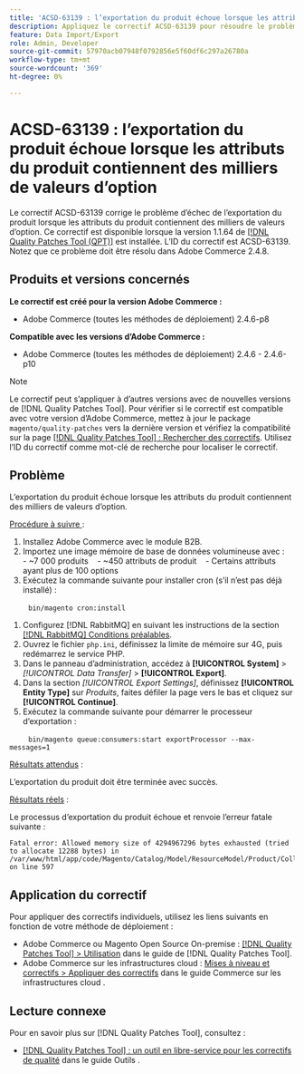 ```yaml
---
title: 'ACSD-63139 : l’exportation du produit échoue lorsque les attributs du produit contiennent des milliers de valeurs d’option'
description: Appliquez le correctif ACSD-63139 pour résoudre le problème d’Adobe Commerce en raison duquel l’exportation du produit échoue lorsque les attributs du produit contiennent des milliers de valeurs d’option.
feature: Data Import/Export
role: Admin, Developer
source-git-commit: 57970acb07948f0792856e5f60df6c297a26780a
workflow-type: tm+mt
source-wordcount: '369'
ht-degree: 0%

---
```



# ACSD-63139 : l’exportation du produit échoue lorsque les attributs du produit contiennent des milliers de valeurs d’option

Le correctif ACSD-63139 corrige le problème d’échec de l’exportation du produit lorsque les attributs du produit contiennent des milliers de valeurs d’option. Ce correctif est disponible lorsque la version 1.1.64 de [[!DNL Quality Patches Tool (QPT)]](/help/tools/quality-patches-tool/quality-patches-tool-to-self-serve-quality-patches.md) est installée. L’ID du correctif est ACSD-63139. Notez que ce problème doit être résolu dans Adobe Commerce 2.4.8.

## Produits et versions concernés

**Le correctif est créé pour la version Adobe Commerce :**

* Adobe Commerce (toutes les méthodes de déploiement) 2.4.6-p8

**Compatible avec les versions d’Adobe Commerce :**

* Adobe Commerce (toutes les méthodes de déploiement) 2.4.6 - 2.4.6-p10

>[!NOTE]
>
>Le correctif peut s’appliquer à d’autres versions avec de nouvelles versions de [!DNL Quality Patches Tool]. Pour vérifier si le correctif est compatible avec votre version d’Adobe Commerce, mettez à jour le package `magento/quality-patches` vers la dernière version et vérifiez la compatibilité sur la page [[!DNL Quality Patches Tool] : Rechercher des correctifs](https://experienceleague.adobe.com/tools/commerce-quality-patches/index.html). Utilisez l’ID du correctif comme mot-clé de recherche pour localiser le correctif.

## Problème

L’exportation du produit échoue lorsque les attributs du produit contiennent des milliers de valeurs d’option.

<u>Procédure à suivre </u> :

1. Installez Adobe Commerce avec le module B2B.
1. Importez une image mémoire de base de données volumineuse avec :
   - ~7 000 produits
   - ~450 attributs de produit
   - Certains attributs ayant plus de 100 options
1. Exécutez la commande suivante pour installer cron (s’il n’est pas déjà installé) :

   ```
   bin/magento cron:install
   ```

1. Configurez [!DNL RabbitMQ] en suivant les instructions de la section [[!DNL RabbitMQ] Conditions préalables](https://experienceleague.adobe.com/en/docs/commerce-operations/installation-guide/prerequisites/rabbitmq).
1. Ouvrez le fichier `php.ini`, définissez la limite de mémoire sur 4G, puis redémarrez le service PHP.
1. Dans le panneau d’administration, accédez à **[!UICONTROL System]** > *[!UICONTROL Data Transfer]* > **[!UICONTROL Export]**.
1. Dans la section *[!UICONTROL Export Settings]*, définissez **[!UICONTROL Entity Type]** sur *Produits*, faites défiler la page vers le bas et cliquez sur **[!UICONTROL Continue]**.
1. Exécutez la commande suivante pour démarrer le processeur d’exportation :

   ```
   bin/magento queue:consumers:start exportProcessor --max-messages=1
   ```

<u>Résultats attendus</u> :

L’exportation du produit doit être terminée avec succès.

<u>Résultats réels</u> :

Le processus d’exportation du produit échoue et renvoie l’erreur fatale suivante :

```
Fatal error: Allowed memory size of 4294967296 bytes exhausted (tried to allocate 12288 bytes) in /var/www/html/app/code/Magento/Catalog/Model/ResourceModel/Product/Collection.php on line 597
```

## Application du correctif

Pour appliquer des correctifs individuels, utilisez les liens suivants en fonction de votre méthode de déploiement :

* Adobe Commerce ou Magento Open Source On-premise : [[!DNL Quality Patches Tool] > Utilisation](/help/tools/quality-patches-tool/usage.md) dans le guide de [!DNL Quality Patches Tool].
* Adobe Commerce sur les infrastructures cloud : [Mises à niveau et correctifs > Appliquer des correctifs](https://experienceleague.adobe.com/docs/commerce-cloud-service/user-guide/develop/upgrade/apply-patches.html) dans le guide Commerce sur les infrastructures cloud .

## Lecture connexe

Pour en savoir plus sur [!DNL Quality Patches Tool], consultez :

* [[!DNL Quality Patches Tool] : un outil en libre-service pour les correctifs de qualité](/help/tools/quality-patches-tool/quality-patches-tool-to-self-serve-quality-patches.md) dans le guide Outils .
